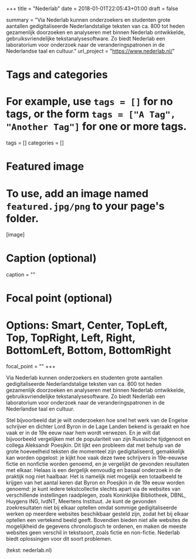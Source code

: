 +++
title = "Nederlab"
date = 2018-01-01T22:05:43+01:00
draft = false

summary = "Via Nederlab kunnen onderzoekers en studenten grote aantallen gedigitaliseerde Nederlandstalige teksten van ca. 800 tot heden gezamenlijk doorzoeken en analyseren met binnen Nederlab ontwikkelde, gebruiksvriendelijke tekstanalysesoftware. Zo biedt Nederlab een laboratorium voor onderzoek naar de veranderingspatronen in de Nederlandse taal en cultuur."
url_project = "https://www.nederlab.nl/"

# Tags and categories
# For example, use `tags = []` for no tags, or the form `tags = ["A Tag", "Another Tag"]` for one or more tags.
tags = []
categories = []

# Featured image
# To use, add an image named `featured.jpg/png` to your page's folder.
[image]
  # Caption (optional)
  caption = ""

  # Focal point (optional)
  # Options: Smart, Center, TopLeft, Top, TopRight, Left, Right, BottomLeft, Bottom, BottomRight
  focal_point = ""
+++

Via Nederlab kunnen onderzoekers en studenten grote aantallen gedigitaliseerde Nederlandstalige teksten van ca. 800 tot
heden gezamenlijk doorzoeken en analyseren met binnen Nederlab ontwikkelde, gebruiksvriendelijke tekstanalysesoftware.
Zo biedt Nederlab een laboratorium voor onderzoek naar de veranderingspatronen in de Nederlandse taal en cultuur.

Stel bijvoorbeeld dat je wilt onderzoeken hoe snel het werk van de Engelse schrijver en dichter Lord Byron in de Lage
Landen bekend is geraakt en hoe vaak er in de 19e eeuw naar hem wordt verwezen. En je wilt dat bijvoorbeeld vergelijken
met de populariteit van zijn Russische tijdgenoot en collega Aleksandr Poesjkin. Dit lijkt een probleem dat met behulp
van de grote hoeveelheid teksten die momenteel zijn gedigitaliseerd, gemakkelijk kan worden opgelost: je kijkt hoe vaak
deze twee schrijvers in 19e-eeuwse fictie en nonfictie worden genoemd, en je vergelijkt de gevonden resultaten met
elkaar. Helaas is een dergelijk eenvoudig en basaal onderzoek in de praktijk nog niet haalbaar. Het is namelijk niet
mogelijk een totaalbeeld te krijgen van het aantal keren dat Byron en Poesjkin in de 19e eeuw worden genoemd: je kunt
iedere tekstcollectie slechts apart via de websites van verschillende instellingen raadplegen, zoals Koninklijke
Bibliotheek, DBNL, Huygens ING, IvdNT, Meertens Instituut. Je kunt de gevonden zoekresultaten niet bij elkaar optellen
omdat sommige gedigitaliseerde werken op meerdere websites beschikbaar gesteld zijn, zodat het bij elkaar optellen een
vertekend beeld geeft. Bovendien bieden niet alle websites de mogelijkheid de gegevens chronologisch te ordenen, en
maken de meeste websites geen verschil in tekstsoort, zoals fictie en non-fictie. Nederlab biedt oplossingen voor dit
soort problemen.

(tekst: nederlab.nl)
